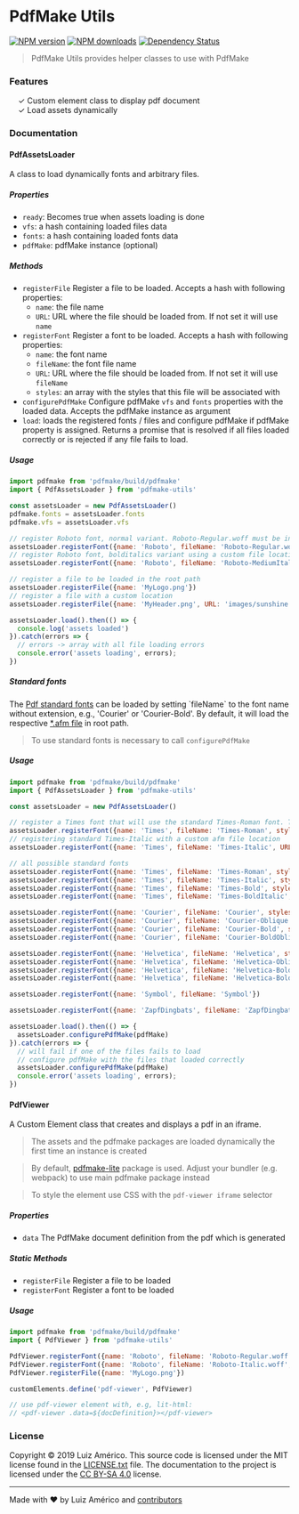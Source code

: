 # PdfMake Utils

[![NPM version](https://img.shields.io/npm/v/pdfmake-utils.svg?style=flat-square)](https://www.npmjs.com/package/pdfmake-utils)
[![NPM downloads](https://img.shields.io/npm/dm/pdfmake-utils.svg?style=flat-square)](https://www.npmjs.com/package/pdfmake-utils)
[![Dependency Status](https://img.shields.io/david/dev/blikblum/pdfmake-utils.svg?style=flat-square)](https://david-dm.org/blikblum/pdfmake-utils#info=devDependencies)

> PdfMake Utils provides helper classes to use with PdfMake


### Features

&nbsp; &nbsp; ✓ Custom element class to display pdf document<br>
&nbsp; &nbsp; ✓ Load assets dynamically<br>


### Documentation

#### PdfAssetsLoader

A class to load dynamically fonts and arbitrary files.

##### Properties
 * `ready`: Becomes true when assets loading is done
 * `vfs`: a hash containing loaded files data
 * `fonts`: a hash containing loaded fonts data
 * `pdfMake`: pdfMake instance (optional) 

##### Methods
 * `registerFile`
   Register a file to be loaded. Accepts a hash with following properties:
   * `name`: the file name
   * `URL`: URL where the file should be loaded from. If not set it will use `name`
 * `registerFont`
   Register a font to be loaded. Accepts a hash with following properties:
   * `name`: the font name
   * `fileName`: the font file name
   * `URL`: URL where the file should be loaded from. If not set it will use `fileName`
   * `styles`: an array with the styles that this file will be associated with
 * `configurePdfMake`
   Configure pdfMake `vfs` and `fonts` properties with the loaded data. Accepts the pdfMake instance as argument   
 * `load`: loads the registered fonts / files and configure pdfMake if pdfMake property is assigned. Returns a promise that is
   resolved if all files loaded correctly or is rejected if any file fails to load.



##### Usage
```javascript
import pdfmake from 'pdfmake/build/pdfmake'
import { PdfAssetsLoader } from 'pdfmake-utils'

const assetsLoader = new PdfAssetsLoader()
pdfmake.fonts = assetsLoader.fonts
pdfmake.vfs = assetsLoader.vfs

// register Roboto font, normal variant. Roboto-Regular.woff must be in root path
assetsLoader.registerFont({name: 'Roboto', fileName: 'Roboto-Regular.woff', styles: ['normal']})
// register Roboto font, bolditalics variant using a custom file location
assetsLoader.registerFont({name: 'Roboto', fileName: 'Roboto-MediumItalic.woff', URL: 'fonts/Roboto-MediumItalic.woff', styles: ['bolditalics']})

// register a file to be loaded in the root path
assetsLoader.registerFile({name: 'MyLogo.png'})
// register a file with a custom location
assetsLoader.registerFile({name: 'MyHeader.png', URL: 'images/sunshine.png'})

assetsLoader.load().then(() => {
  console.log('assets loaded')
}).catch(errors => {
  // errors -> array with all file loading errors
  console.error('assets loading', errors);
})

```

##### Standard fonts

The [Pdf standard fonts](https://en.wikipedia.org/wiki/PDF#Standard_Type_1_Fonts_(Standard_14_Fonts)) can be loaded by setting `fileName` to
the font name without extension, e.g., 'Courier' or 'Courier-Bold'. By default, it will load the respective [*.afm file](https://github.com/foliojs/pdfkit/tree/master/lib/font/data) in root path.

> To use standard fonts is necessary to call `configurePdfMake`

##### Usage
```javascript
import pdfmake from 'pdfmake/build/pdfmake'
import { PdfAssetsLoader } from 'pdfmake-utils'

const assetsLoader = new PdfAssetsLoader()

// register a Times font that will use the standard Times-Roman font. Times-Roman.afm must be in root path
assetsLoader.registerFont({name: 'Times', fileName: 'Times-Roman', styles: ['normal']})
// registering standard Times-Italic with a custom afm file location
assetsLoader.registerFont({name: 'Times', fileName: 'Times-Italic', URL: 'fonts/Times-Italic.afm', styles: ['italics']})

// all possible standard fonts
assetsLoader.registerFont({name: 'Times', fileName: 'Times-Roman', styles: ['normal']})
assetsLoader.registerFont({name: 'Times', fileName: 'Times-Italic', styles: ['italics']})
assetsLoader.registerFont({name: 'Times', fileName: 'Times-Bold', styles: ['bold']})
assetsLoader.registerFont({name: 'Times', fileName: 'Times-BoldItalic', styles: ['bolditalics']})

assetsLoader.registerFont({name: 'Courier', fileName: 'Courier', styles: ['normal']})
assetsLoader.registerFont({name: 'Courier', fileName: 'Courier-Oblique', styles: ['italics']})
assetsLoader.registerFont({name: 'Courier', fileName: 'Courier-Bold', styles: ['bold']})
assetsLoader.registerFont({name: 'Courier', fileName: 'Courier-BoldOblique', styles: ['bolditalics']})

assetsLoader.registerFont({name: 'Helvetica', fileName: 'Helvetica', styles: ['normal']})
assetsLoader.registerFont({name: 'Helvetica', fileName: 'Helvetica-Oblique', styles: ['italics']})
assetsLoader.registerFont({name: 'Helvetica', fileName: 'Helvetica-Bold', styles: ['bold']})
assetsLoader.registerFont({name: 'Helvetica', fileName: 'Helvetica-BoldOblique', styles: ['bolditalics']})

assetsLoader.registerFont({name: 'Symbol', fileName: 'Symbol'})

assetsLoader.registerFont({name: 'ZapfDingbats', fileName: 'ZapfDingbats'})

assetsLoader.load().then(() => {
  assetsLoader.configurePdfMake(pdfMake)
}).catch(errors => {
  // will fail if one of the files fails to load 
  // configure pdfMake with the files that loaded correctly
  assetsLoader.configurePdfMake(pdfMake)
  console.error('assets loading', errors);
})

```


#### PdfViewer

A Custom Element class that creates and displays a pdf in an iframe.

 > The assets and the pdfmake packages are loaded dynamically the first time an instance is created

 > By default, [pdfmake-lite](https://github.com/blikblum/pdfmake/tree/lite) package is used. Adjust your bundler (e.g. webpack) to use main pdfmake package instead

 > To style the element use CSS with the `pdf-viewer iframe` selector

##### Properties
 * `data`
   The PdfMake document definition from the pdf which is generated 

##### Static Methods
 * `registerFile`
   Register a file to be loaded  
 * `registerFont`
   Register a font to be loaded

##### Usage
```javascript
import pdfmake from 'pdfmake/build/pdfmake'
import { PdfViewer } from 'pdfmake-utils'

PdfViewer.registerFont({name: 'Roboto', fileName: 'Roboto-Regular.woff', styles: ['normal']})
PdfViewer.registerFont({name: 'Roboto', fileName: 'Roboto-Italic.woff', styles: ['italics']})
PdfViewer.registerFile({name: 'MyLogo.png'})

customElements.define('pdf-viewer', PdfViewer)

// use pdf-viewer element with, e.g, lit-html:
// <pdf-viewer .data=${docDefinition}></pdf-viewer>

```

### License

Copyright © 2019 Luiz Américo. This source code is licensed under the MIT license found in
the [LICENSE.txt](https://github.com/blikblum/pdfmake-utils/blob/master/LICENSE.txt) file.
The documentation to the project is licensed under the [CC BY-SA 4.0](https://creativecommons.org/licenses/by-sa/4.0/)
license.

---
Made with ♥ by Luiz Américo and [contributors](https://github.com/blikblum/pdfmake-utils/graphs/contributors)
